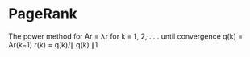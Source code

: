 # PageRank
The power method for Ar = λr
for k = 1, 2, . . . until convergence q(k) = Ar(k−1)
r(k) = q(k)/∥ q(k) ∥1
